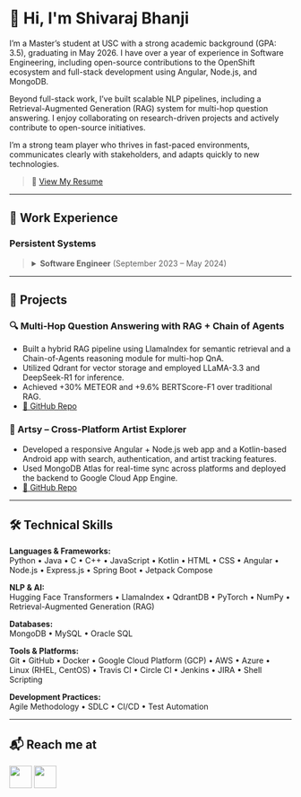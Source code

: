 # 👋 Hi, I'm Shivaraj Bhanji

I’m a Master’s student at USC with a strong academic background (GPA: 3.5), graduating in May 2026. I have over a year of experience in Software Engineering, including open-source contributions to the OpenShift ecosystem and full-stack development using Angular, Node.js, and MongoDB.

Beyond full-stack work, I’ve built scalable NLP pipelines, including a Retrieval-Augmented Generation (RAG) system for multi-hop question answering. I enjoy collaborating on research-driven projects and actively contribute to open-source initiatives.

I’m a strong team player who thrives in fast-paced environments, communicates clearly with stakeholders, and adapts quickly to new technologies.

> 📄 [View My Resume](https://drive.google.com/file/d/1jj0Z_Q6c8q6wLQZuFZytsTWX4UOcpkGQ/view?usp=sharing)

---

## 💼 Work Experience

### Persistent Systems
> <details>
>   <summary><strong>Software Engineer</strong> (September 2023 – May 2024)</summary><br>
> 
>   <ul>
>     <li>Ported language-agnostic packages (C, C++, Python, Go, Java) from Intel to ppc64le within the OpenShift ecosystem.</li>
>     <li>Performed unit/integration testing and CI/CD automation using GitHub Actions, Travis CI, and Circle CI.</li>
>     <li>Maintained a porting success rate of 90%+ per sprint and collaborated with open-source communities like Camel and 3scale.</li>
>   </ul>
> </details>

---

## 🧠 Projects

### 🔍 Multi-Hop Question Answering with RAG + Chain of Agents  
- Built a hybrid RAG pipeline using LlamaIndex for semantic retrieval and a Chain-of-Agents reasoning module for multi-hop QnA.  
- Utilized Qdrant for vector storage and employed LLaMA-3.3 and DeepSeek-R1 for inference.  
- Achieved +30% METEOR and +9.6% BERTScore-F1 over traditional RAG.  
- [🔗 GitHub Repo](https://github.com/shivarajbhanji/MULTIHOP-QA)

### 🎨 Artsy – Cross-Platform Artist Explorer  
- Developed a responsive Angular + Node.js web app and a Kotlin-based Android app with search, authentication, and artist tracking features.  
- Used MongoDB Atlas for real-time sync across platforms and deployed the backend to Google Cloud App Engine.  
- [🔗 GitHub Repo](https://github.com/shivarajbhanji/Artsy-demo)

---

## 🛠 Technical Skills

**Languages & Frameworks:**  
Python • Java • C • C++ • JavaScript • Kotlin • HTML • CSS • Angular • Node.js • Express.js • Spring Boot • Jetpack Compose

**NLP & AI:**  
Hugging Face Transformers • LlamaIndex • QdrantDB • PyTorch • NumPy • Retrieval-Augmented Generation (RAG)

**Databases:**  
MongoDB • MySQL • Oracle SQL

**Tools & Platforms:**  
Git • GitHub • Docker • Google Cloud Platform (GCP) • AWS • Azure • Linux (RHEL, CentOS) • Travis CI • Circle CI • Jenkins • JIRA • Shell Scripting

**Development Practices:**  
Agile Methodology • SDLC • CI/CD • Test Automation

---

## 📬 Reach me at

<a href="https://www.linkedin.com/in/shivaraj-bhanji-24407620a/" target="_blank"><img src="https://img.icons8.com/fluency/48/000000/linkedin-circled.png" width="40" height="40"/></a>
<a href="mailto:bhanji@usc.edu"><img src="https://img.icons8.com/color/48/000000/gmail.png" width="40" height="40"/></a>


